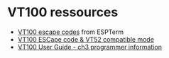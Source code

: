# VT100 ressources

* [VT100 escape codes](https://espterm.github.io/docs/VT100%20escape%20codes.html) from ESPTerm
* [VT100 ESCape code & VT52 compatible mode](http://matthieu.benoit.free.fr/68hc11/vt100.htm)
* [VT100 User Guide - ch3 programmer information](https://www.vt100.net/docs/vt100-ug/chapter3.html)
